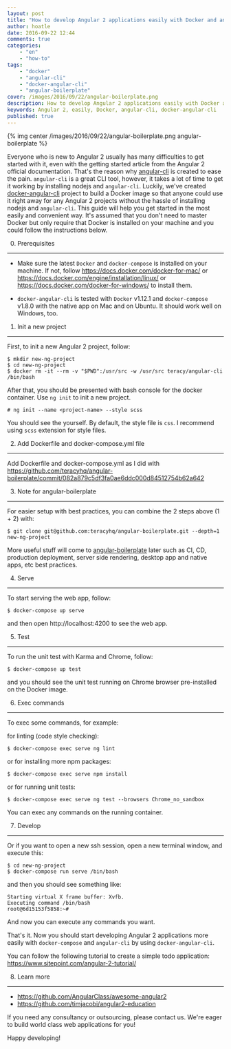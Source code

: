 ```yaml
---
layout: post
title: "How to develop Angular 2 applications easily with Docker and angular-cli"
author: hoatle
date: 2016-09-22 12:44
comments: true
categories:
    - "en"
    - "how-to"
tags:
    - "docker"
    - "angular-cli"
    - "docker-angular-cli"
    - "angular-boilerplate"
cover: /images/2016/09/22/angular-boilerplate.png
description: How to develop Angular 2 applications easily with Docker and angular-cli
keywords: Angular 2, easily, Docker, angular-cli, docker-angular-cli
published: true
---
```

{% img center /images/2016/09/22/angular-boilerplate.png angular-boilerplate %}

Everyone who is new to Angular 2 usually has many difficulties to get started with it, even with the
getting started article from the Angular 2 official documentation. That's the reason why
[angular-cli](https://cli.angular.io/) is created to ease the pain. `angular-cli` is a great CLI
tool, however, it takes a lot of time to get it working by installing nodejs and `angular-cli`.
Luckily, we've created [docker-angular-cli](https://github.com/teracyhq/docker-angular-cli) project
to build a Docker image so that anyone could use it right away for any Angular 2 projects without the
hassle of installing nodejs and `angular-cli`. This guide will help you get started in the most
easily and convenient way. It's assumed that you don't need to master Docker but only require that
Docker is installed on your machine and you could follow the instructions below.

<!-- more -->

0. Prerequisites
----------------

- Make sure the latest `Docker` and `docker-compose` is installed on your machine. If not, follow
https://docs.docker.com/docker-for-mac/ or https://docs.docker.com/engine/installation/linux/ or
https://docs.docker.com/docker-for-windows/ to install them.

- `docker-angular-cli` is tested with `Docker` v1.12.1 and `docker-compose` v1.8.0 with the native app
on Mac and on Ubuntu. It should work well on Windows, too.

1. Init a new project
---------------------
First, to init a new Angular 2 project, follow:

```
$ mkdir new-ng-project
$ cd new-ng-project
$ docker rm -it --rm -v "$PWD":/usr/src -w /usr/src teracy/angular-cli /bin/bash
```

After that, you should be presented with bash console for the docker container. Use `ng init` to
init a new project.

```
# ng init --name <project-name> --style scss
```

You should see the <project-name> yourself. By default, the style file is `css`. I recommend using
`scss` extension for style files.

2. Add Dockerfile and docker-compose.yml file
---------------------------------------------

Add Dockerfile and docker-compose.yml as I did with https://github.com/teracyhq/angular-boilerplate/commit/082a879c5df3fa0ae6ddc000d84512754b62a642

3. Note for angular-boilerplate
-------------------------------

For easier setup with best practices, you can combine the 2 steps above (1 + 2) with:

```
$ git clone git@github.com:teracyhq/angular-boilerplate.git --depth=1 new-ng-project
```

More useful stuff will come to [angular-boilerplate](https://github.com/teracyhq/angular-boilerplate)
later such as CI, CD, production deployment, server side rendering, desktop app and native apps, etc
best practices.

4. Serve
--------

To start serving the web app, follow:

```
$ docker-compose up serve
```

and then open http://localhost:4200 to see the web app.


5. Test
-------

To run the unit test with Karma and Chrome, follow:

```
$ docker-compose up test
```

and you should see the unit test running on Chrome browser pre-installed on the Docker image.

6. Exec commands
----------------

To exec some commands, for example:

for linting (code style checking):

```
$ docker-compose exec serve ng lint
```


or for installing more npm packages:

```
$ docker-compose exec serve npm install
```

or for running unit tests:

```
$ docker-compose exec serve ng test --browsers Chrome_no_sandbox
```

You can exec any commands on the running container.


7. Develop
----------

Or if you want to open a new ssh session, open a new terminal window, and execute this:

```
$ cd new-ng-project
$ docker-compose run serve /bin/bash
```

and then you should see something like:

```
Starting virtual X frame buffer: Xvfb.
Executing command /bin/bash
root@6d15153f5858:~# 
```
And now you can execute any commands you want.

That's it. Now you should start developing Angular 2 applications more easily with `docker-compose`
and `angular-cli` by using `docker-angular-cli`.

You can follow the following tutorial to create a simple todo application: https://www.sitepoint.com/angular-2-tutorial/


8. Learn more
-------------

- https://github.com/AngularClass/awesome-angular2
- https://github.com/timjacobi/angular2-education

If you need any consultancy or outsourcing, please contact us. We're eager to build world class web
applications for you!

Happy developing!
